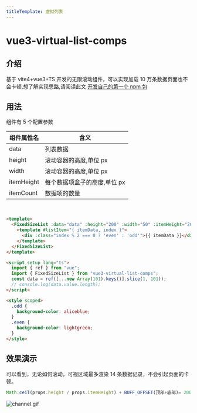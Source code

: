 ```yaml
---
titleTemplate: 虚拟列表
---
```


# vue3-virtual-list-comps

## 介绍

基于 vite4+vue3+TS 开发的无限滚动组件，可以实现加载 10 万条数据页面也不会卡顿,想了解实现思路,请阅读此文 [开发自己的第一个 npm 包](https://juejin.cn/post/7244492473933791288)

## 用法

组件有 5 个配置参数

| 组件属性名 | 含义                         |
| ---------- | ---------------------------- |
| data       | 列表数据                     |
| height     | 滚动容器的高度,单位 px       |
| width      | 滚动容器的高度,单位 px       |
| itemHeight | 每个数据项盒子的高度,单位 px |
| itemCount  | 数据项的数量                 |

<br />

```html
<template>
  <FixedSizeList :data="data" :height="200" :width="50" :itemHeight="20" :itemCount="data.length">
    <template #listItem="{ itemData, index }">
      <div :class="index % 2 === 0 ? 'even' : 'odd'">{{ itemData }}</div>
    </template>
  </FixedSizeList>
</template>

<script setup lang="ts">
  import { ref } from "vue";
  import { FixedSizeList } from "vue3-virtual-list-comps";
  const data = ref([...new Array(101).keys()].slice(1, 101));
  // console.log(data.value.length);
</script>

<style scoped>
  .odd {
    background-color: aliceblue;
  }
  .even {
    background-color: lightgreen;
  }
</style>
```

## 效果演示

可以看到，无论如何滚动，可视区域最多渲染 14 条数据记录，不会引起页面的卡顿。

```js
Math.ceil(props.height / props.itemHeight) + BUFF_OFFSET(顶部+底部)= 200/20 + 2+2 =14
```

![channel.gif](https://p9-juejin.byteimg.com/tos-cn-i-k3u1fbpfcp/5a44ee2297a84b70b1d3cea2277ab628~tplv-k3u1fbpfcp-watermark.image?)
